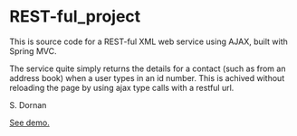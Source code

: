 REST-ful_project
================
This is source code for a REST-ful XML web service using AJAX, built with Spring MVC.

The service quite simply returns the details for a contact (such as from an address book) when a user
types in an id number. This is achived without reloading the page by using ajax type calls with a restful url.

 S. Dornan

<a href="http://rest-ful_project.cloudfoundry.com/">See demo.</a>
